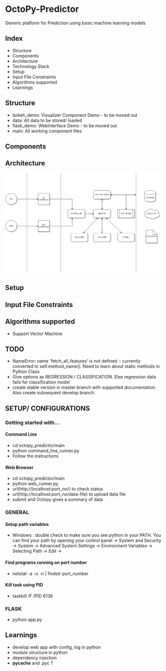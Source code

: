 # OctoPy-Predictor
Generic platform for Prediction using basic machine learning models

## Index

- Structure
- Components
- Architecture
- Technology Stack
- Setup
- Input File Constraints
- Algorithms supported
- Learnings

## Structure

- bokeh_demo: Visualizer Component Demo - to be moved out
- data: All data to be stored/ loaded
- flask_demo: WebInterface Demo - to be moved out
- main: All working component files

## Components

## Architecture
![Proposed Architecture][logo]


## Setup

## Input File Constraints

## Algorithms supported
- Support Vector Machine

## TODO

- NameError: name 'fetch_all_features' is not defined :: currently converted to self.method_name(). Need to learn about static methods in Python Class	
- Give options as REGRESSION / CLASSIFICATION. Else regression data fails for classification model
- create stable version in master branch with supported documentation. Also create subsequent develop branch.


[logo]: https://raw.githubusercontent.com/ZNevzz/ZNevzz.github.io/master/Octo-Py.png


## SETUP/ CONFIGURATIONS

### Getting started with...

#### Command Line

- cd octopy_predictor/main
- python command_line_runner.py
- Follow the instructions

#### Web Browser

- cd octopy_predictor/main
- python web_runner.py
- url(http://localhost:port_no/) to check status
- url(http://localhost:port_no/data-file) to upload data file
- submit and Octopy gives a summary of data


### GENERAL
#### Setup path variables
- Windows : double check to make sure you see python in your PATH. You can find your path by opening your control panel -> System and Security -> System -> Advanced System Settings -> Environment Variables -> Selecting Path -> Edit ->


#### Find programs running on port number
- netstat -a -o -n | findstr port_number

#### Kill task using PID
- taskkill /F /PID 6136

### FLASK
- python app.py


## Learnings

- develop web app with config, log in python
- module structure in python
- dependency injection
- __pycache__ and .pyc ?